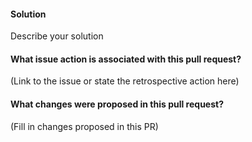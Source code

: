 #### Solution
Describe your solution

#### What issue action is associated with this pull request?

(Link to the issue or state the retrospective action here)

#### What changes were proposed in this pull request?

(Fill in changes proposed in this PR)